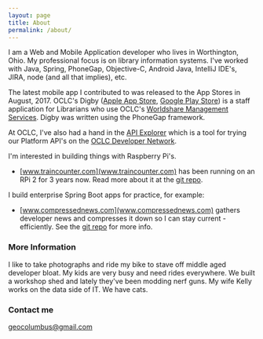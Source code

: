 ```yaml
---
layout: page
title: About
permalink: /about/
---
```


I am a Web and Mobile Application developer who lives in Worthington, Ohio. My professional focus is on library information systems. I've worked with Java, Spring, PhoneGap, Objective-C, Android Java, IntelliJ IDE's, JIRA, node (and all that implies), etc.

The latest mobile app I contributed to was released to the App Stores in August, 2017. OCLC's Digby ([Apple App Store](https://itunes.apple.com/us/app/digby-by-oclc/id1248373800?mt=8), [Google Play Store](https://play.google.com/store/apps/details?id=org.oclc.digby&hl=en)) is a staff application for Librarians who use OCLC's [Worldshare Management Services](https://www.oclc.org/en/worldshare-management-services.html). Digby was written using the PhoneGap framework.

 At OCLC, I've also had a hand in the [API Explorer](https://platform.worldcat.org/api-explorer/apis) which is a tool for trying our Platform API's on the [OCLC Developer Network](https://www.oclc.org/developer/home.en.html).

I'm interested in building things with Raspberry Pi's.

* [www.traincounter.com](www.traincounter.com) has been running on an RPi 2 for 3 years now. Read more about it at the [git repo](https://github.com/geocolumbus/traindetector).

I build enterprise Spring Boot apps for practice, for example:

* [www.compressednews.com](www.compressednews.com) gathers developer news and compresses it down so I can stay current - efficiently. See the [git repo](https://github.com/geocolumbus/linkgrabber) for more info.

### More Information

I like to take photographs and ride my bike to stave off middle aged developer bloat. My kids are very busy and need rides everywhere. We built a workshop shed and lately they've been modding nerf guns. My wife Kelly works on the data side of IT. We have cats.

### Contact me

[geocolumbus@gmail.com](mailto:geocolumbus@gmail.com)